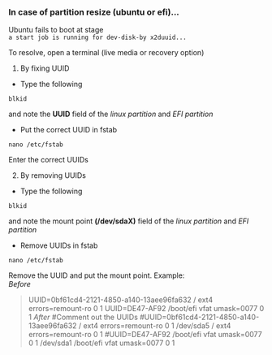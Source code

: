 ### In case of partition resize (ubuntu or efi)...
Ubuntu fails to boot at stage  
`a start job is running for dev-disk-by x2duuid...`  

To resolve, open a terminal (live media or recovery option)  

1. By fixing UUID  
  - Type the following
  ```
  blkid
  ```
  and note the <b>UUID</b> field of the <i>linux partition</i> and <i>EFI partition</i>  
  - Put the correct UUID in fstab
  ```
  nano /etc/fstab
  ```
  Enter the correct UUIDs

2. By removing UUIDs
  - Type the following
  ```
  blkid
  ```
  and note the mount point <b>(/dev/sdaX)</b> field of the <i>linux partition</i> and <i>EFI partition</i>  
  - Remove UUIDs in fstab
  ```
  nano /etc/fstab
  ```
  Remove the UUID and put the mount point. Example:  
  <i>Before</i>
  > UUID=0bf61cd4-2121-4850-a140-13aee96fa632 /               ext4    errors=remount-ro 0       1
  > UUID=DE47-AF92  /boot/efi       vfat    umask=0077      0       1
  <i>After</i>
  > #Comment out the UUIDs
  > #UUID=0bf61cd4-2121-4850-a140-13aee96fa632 /               ext4    errors=remount-ro 0       1
  > /dev/sda5 /               ext4    errors=remount-ro 0       1
  > #UUID=DE47-AF92  /boot/efi       vfat    umask=0077      0       1
  > /dev/sda1  /boot/efi       vfat    umask=0077      0       1
  
